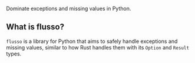 Dominate exceptions and missing values in Python.   

## What is flusso?

`flusso` is a library for Python that aims to safely handle exceptions and missing values, similar to how Rust handles them with its `Option` and `Result` types.